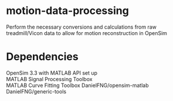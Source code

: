 # motion-data-processing
Perform the necessary conversions and calculations from raw treadmill/Vicon data to allow for motion reconstruction in OpenSim

# Dependencies 
OpenSim 3.3 with MATLAB API set up  
MATLAB Signal Processing Toolbox  
MATLAB Curve Fitting Toolbox
DanielFNG/opensim-matlab  
DanielFNG/generic-tools

